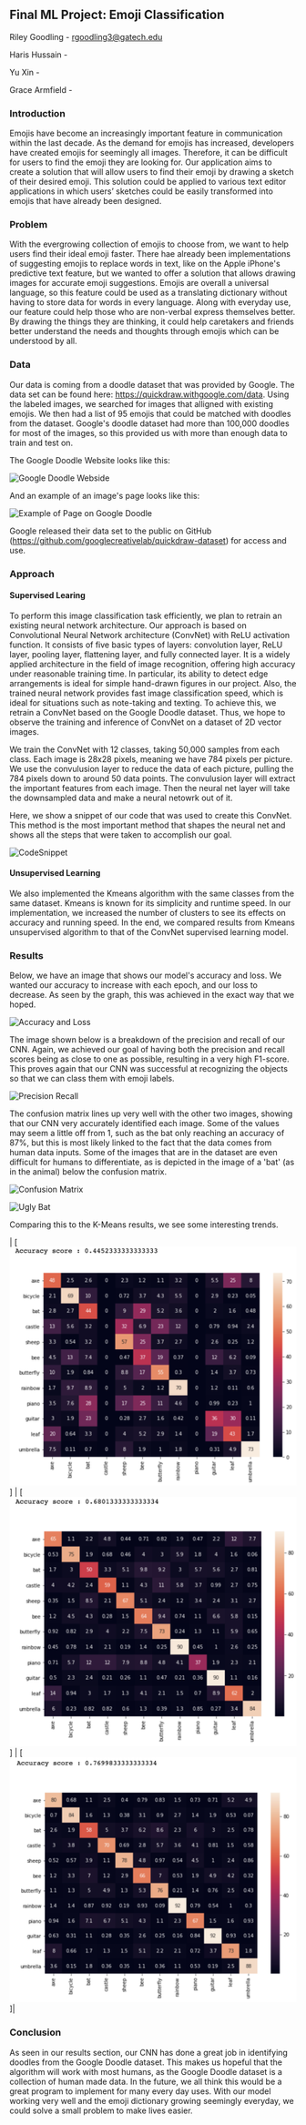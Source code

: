 ## Final ML Project: Emoji Classification
Riley Goodling - rgoodling3@gatech.edu

Haris Hussain - 

Yu Xin - 

Grace Armfield - 

### Introduction

Emojis have become an increasingly important feature in communication within the last decade. As the demand for emojis has increased, developers have created emojis for seemingly all images. Therefore, it can be difficult for users to find the emoji they are looking for. Our application aims to create a solution that will allow users to find their emoji by drawing a sketch of their desired emoji. This solution could be applied to various text editor applications in which users’ sketches could be easily transformed into emojis that have already been designed.

### Problem

With the evergrowing collection of emojis to choose from, we want to help users find their ideal emoji faster. There hae already been implementations of suggesting emojis to replace words in text, like on the Apple iPhone's predictive text feature, but we wanted to offer a solution that allows drawing images for accurate emoji suggestions. Emojis are overall a universal language, so this feature could be used as a translating dictionary without having to store data for words in every language. Along with everyday use, our feature could help those who are non-verbal express themselves better. By drawing the things they are thinking, it could help caretakers and friends better understand the needs and thoughts through emojis which can be understood by all. 

### Data

Our data is coming from a doodle dataset that was provided by Google. The data set can be found here: https://quickdraw.withgoogle.com/data. Using the labeled images, we searched for images that alligned with existing emojis. We then had a list of 95 emojis that could be matched with doodles from the dataset. Google's doodle dataset had more than 100,000 doodles for most of the images, so this provided us with more than enough data to train and test on. 

The Google Doodle Website looks like this:

![Google Doodle Webside](img/googleDoodle.png)

And an example of an image's page looks like this:

![Example of Page on Google Doodle](img/googleDoodlePlane.png)

Google released their data set to the public on GitHub (https://github.com/googlecreativelab/quickdraw-dataset) for access and use. 


### Approach

#### Supervised Learing
To perform this image classification task efficiently, we plan to retrain an existing neural network architecture. Our approach is based on Convolutional Neural Network architecture (ConvNet) with ReLU activation function. It consists of five basic types of layers: convolution layer, ReLU layer, pooling layer, flattening layer, and fully connected layer. It is a widely applied architecture in the field of image recognition, offering high accuracy under reasonable training time. In particular, its ability to detect edge arrangements is ideal for simple hand-drawn figures in our project. Also, the trained neural network provides fast image classification speed, which is ideal for situations such as note-taking and texting. To achieve this, we retrain a ConvNet based on the Google Doodle dataset.  Thus, we hope to observe the training and inference of ConvNet on a dataset of 2D vector images.

We train the ConvNet with 12 classes, taking 50,000 samples from each class. Each image is 28x28 pixels, meaning we have 784 pixels per picture. We use the convulusion layer to reduce the data of each picture, pulling the 784 pixels down to around 50 data points. The convulusion layer will extract the important features from each image. Then the neural net layer will take the downsampled data and make a neural netowrk out of it. 

Here, we show a snippet of our code that was used to create this ConvNet. This method is the most important method that shapes the neural net and shows all the steps that were taken to accomplish our goal.

![CodeSnippet](img/CodeSnippet.png)


#### Unsupervised Learning
We also implemented the Kmeans algorithm with the same classes from the same dataset. Kmeans is known for its simplicity and runtime speed. In our implementation, we increased the number of clusters to see its effects on accuracy and running speed. In the end, we compared results from Kmeans unsupervised algorithm to that of the ConvNet supervised learning model. 

### Results

Below, we have an image that shows our model's accuracy and loss. We wanted our accuracy to increase with each epoch, and our loss to decrease. As seen by the graph, this was achieved in the exact way that we hoped. 

![Accuracy and Loss](img/AccuracyandLoss.png)

The image shown below is a breakdown of the precision and recall of our CNN. Again, we achieved our goal of having both the precision and recall scores being as close to one as possible, resulting in a very high F1-score. This proves again that our CNN was successful at recognizing the objects so that we can class them with emoji labels.

![Precision Recall](img/PrecisionRecall.png)

The confusion matrix lines up very well with the other two images, showing that our CNN very accurately identified each image. Some of the values may seem a little off from 1, such as the bat only reaching an accuracy of 87%, but this is most likely linked to the fact that the data comes from human data inputs. Some of the images that are in the dataset are even difficult for humans to differentiate, as is depicted in the image of a 'bat' (as in the animal) below the confusion matrix. 

![Confusion Matrix](img/ConfusionMatrix.png)

![Ugly Bat](img\badbatimage.png)


Comparing this to the K-Means results, we see some interesting trends.

| [![10](img/10.png)] | [![144](img/144.png)] | [![784](img/784.png)]|


### Conclusion

As seen in our results section, our CNN has done a great job in identifying doodles from the Google Doodle dataset. This makes us hopeful that the algorithm will work with most humans, as the Google Doodle dataset is a collection of human made data. In the future, we all think this would be a great program to implement for many every day uses. With our model working very well and the emoji dictionary growing seemingly everyday, we could solve a small problem to make lives easier.
